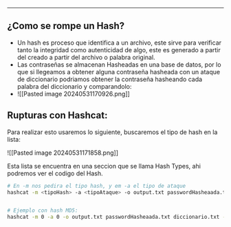 
---
## ¿Como se rompe un Hash?

- Un hash es proceso que identifica a un archivo, este sirve para verificar tanto la integridad como autenticidad de algo, este es generado a partir del creado a partir del archivo o palabra original. 
- Las contraseñas se almacenan Hasheadas en una base de datos, por lo que si llegeamos a obtener alguna contraseña hasheada con un ataque de diccionario podriamos obtener la contraseña hasheando cada palabra del diccionario y comparandolo: 
- ![[Pasted image 20240531170926.png]]

## Rupturas con Hashcat:
Para realizar esto usaremos lo siguiente, buscaremos el tipo de hash en la lista:

![[Pasted image 20240531171858.png]]

Esta lista se encuentra en una seccion que se llama Hash Types, ahi podremos ver el codigo del Hash.

```bash
# En -m nos pedira el tipo hash, y em -a el tipo de ataque
hashcat -m <tipoHash> -a <tipoAtaque> -o output.txt passwordHasheaada.txt diccionario.txt --show


# Ejemplo con hash MD5:
hashcat -m 0 -a 0 -o output.txt passwordHasheaada.txt diccionario.txt --show
```




